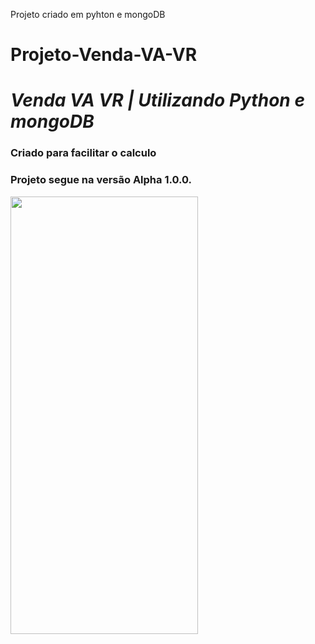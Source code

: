 
Projeto criado em pyhton e mongoDB

# Projeto-Venda-VA-VR

# **_Venda VA VR | Utilizando Python e mongoDB_**

### **Criado para facilitar o calculo**


### Projeto segue na versão Alpha 1.0.0.  

<img align="center" width="300px" height="700px" src="https://media3.giphy.com/media/v1.Y2lkPTc5MGI3NjExNmNjNGIzYWI1NDJjMDA4MDAxZTQ1NmE2ZThmN2E0NzYwYmQ1MjE5NCZlcD12MV9pbnRlcm5hbF9naWZzX2dpZklkJmN0PWc/ZozMlSVWrqyKQk1xqB/giphy.gif">


